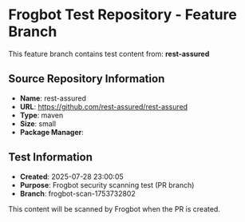 # Frogbot Test Repository - Feature Branch

This feature branch contains test content from: **rest-assured**

## Source Repository Information
- **Name**: rest-assured
- **URL**: https://github.com/rest-assured/rest-assured
- **Type**: maven
- **Size**: small
- **Package Manager**: 

## Test Information
- **Created**: 2025-07-28 23:00:05
- **Purpose**: Frogbot security scanning test (PR branch)
- **Branch**: frogbot-scan-1753732802

This content will be scanned by Frogbot when the PR is created.
